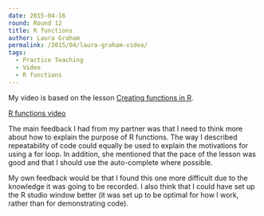 ```yaml
---
date: 2015-04-16
round: Round 12
title: R functions
author: Laura Graham
permalink: /2015/04/laura-graham-video/
tags:
  - Practice Teaching
  - Video
  - R functions
---
```

My video is based on the lesson [Creating functions in R](http://swcarpentry.github.io/r-novice-inflammation/02-func-R.html). 

[R functions video](https://youtu.be/avRHwEelSj8)

The main feedback I had from my partner was that I need to think more about how to explain the purpose of R functions. The way I described repeatability of code could equally be used to explain the motivations for using a for loop. In addition, she mentioned that the pace of the lesson was good and that I should use the auto-complete where possible.

My own feedback would be that I found this one more difficult due to the knowledge it was going to be recorded. I also think that I could have set up the R studio window better (it was set up to be optimal for how I work, rather than for demonstrating code). 